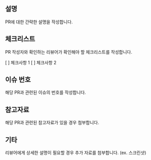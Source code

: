 ## 설명
PR에 대한 간략한 설명을 작성합니다.

## 체크리스트
PR 작성자와 확인하는 리뷰어가 확인해야 할 체크리스트를 작성합니다.

[ ] 체크사항 1
[ ] 체크사항 2

## 이슈 번호
해당 PR과 관련된 이슈의 번호를 작성합니다.

## 참고자료
해당 PR과 관련된 참고자료가 있을 경우 첨부합니다.

## 기타
리뷰어에게 상세한 설명이 필요할 경우 추가 자료를 첨부합니다. (ex. 스크린샷)
